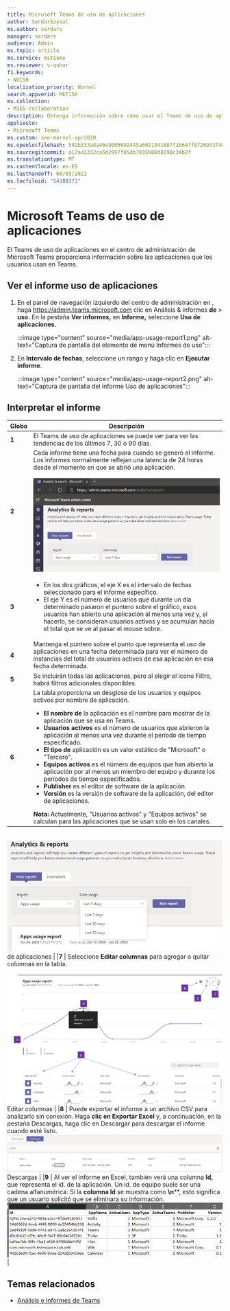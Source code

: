 ```yaml
---
title: Microsoft Teams de uso de aplicaciones
author: SerdarSoysal
ms.author: serdars
manager: serdars
audience: Admin
ms.topic: article
ms.service: msteams
ms.reviewer: v-quhur
f1.keywords:
- NOCSH
localization_priority: Normal
search.appverid: MET150
ms.collection:
- M365-collaboration
description: Obtenga información sobre cómo usar el Teams de uso de aplicaciones en el centro Microsoft Teams administración.
appliesto:
- Microsoft Teams
ms.custom: seo-marvel-apr2020
ms.openlocfilehash: 592b333a8a46e90d6092445a6021341887f1b64ff8f26932f4912a6d9a8e7e56
ms.sourcegitcommit: a17ad3332ca5d2997f85db7835500d8190c34b2f
ms.translationtype: MT
ms.contentlocale: es-ES
ms.lasthandoff: 08/05/2021
ms.locfileid: "54308371"
---
```

# <a name="microsoft-teams-app-usage-report"></a>Microsoft Teams de uso de aplicaciones

El Teams de uso de aplicaciones en el centro de administración de Microsoft Teams proporciona información sobre las aplicaciones que los usuarios usan en Teams.  

## <a name="view-the-app-usage-report"></a>Ver el informe uso de aplicaciones

1.  En el panel de navegación izquierdo del centro de administración en , haga <https://admin.teams.microsoft.com> clic en Análisis & informes **de** \> **uso.** En la pestaña **Ver informes,** en **Informe,** seleccione **Uso de aplicaciones.**

     :::image type="content" source="media/app-usage-report1.png" alt-text="Captura de pantalla del elemento de menú Informes de uso":::

2.  En **Intervalo de fechas**, seleccione un rango y haga clic en **Ejecutar informe**.

      :::image type="content" source="media/app-usage-report2.png" alt-text="Captura de pantalla del informe Uso de aplicaciones":::

## <a name="interpret-the-report"></a>Interpretar el informe

|Globo |Descripción  |
|--------|-------------|
|**1**   |El Teams de uso de aplicaciones se puede ver para ver las tendencias de los últimos 7, 30 o 90 días. |
|**2**   |Cada informe tiene una fecha para cuando se generó el informe. Los informes normalmente reflejan una latencia de 24 horas desde el momento en que se abrió una aplicación. <br><br>![Captura de pantalla del informe Uso de aplicaciones que muestra intervalos de fechas](media/app-usage-report3.png)|
|**3**    | <ul><li>En los dos gráficos, el eje X es el intervalo de fechas seleccionado para el informe específico.</li><li>El eje Y es el número de usuarios que durante un día determinado pasaron el puntero sobre el gráfico, esos usuarios han abierto una aplicación al menos una vez y, al hacerlo, se consideran usuarios activos y se acumulan hacia el total que se ve al pasar el mouse sobre.</li></ul>|
|**4**   |Mantenga el puntero sobre el punto que representa el uso de aplicaciones en una fecha determinada para ver el número de instancias del total de usuarios activos de esa aplicación en esa fecha determinada.  |
|**5**   |Se incluirán todas las aplicaciones, pero al elegir el icono Filtro, habrá filtros adicionales disponibles.  |
|**6**   |La tabla proporciona un desglose de los usuarios y equipos activos por nombre de aplicación.<br><ul><li>**El nombre de** la aplicación es el nombre para mostrar de la aplicación que se usa en Teams.</li><li>**Usuarios activos** es el número de usuarios que abrieron la aplicación al menos una vez durante el período de tiempo especificado.</li><li>**El tipo de** aplicación es un valor estático de "Microsoft" o "Tercero".</li><li>**Equipos activos** es el número de equipos que han abierto la aplicación por al menos un miembro del equipo y durante los períodos de tiempo especificados.</li><li>**Publisher** es el editor de software de la aplicación.</li><li>**Versión** es la versión de software de la aplicación, del editor de aplicaciones.</li></ul><b> Nota:</b> Actualmente, "Usuarios activos" y "Equipos activos" se calculan para las aplicaciones que se usan solo en los canales.     

<br>![Captura de pantalla de un informe de uso ](media/app-usage-report4.png)  de aplicaciones | |**7**  | Seleccione **Editar columnas** para agregar o quitar columnas en la tabla.<br><br>![Captura de pantalla de la página ](media/app-usage-report5.png)  Editar columnas | |**8**  | Puede exportar el informe a un archivo CSV para analizarlo sin conexión. Haga **clic en Exportar Excel** y, a continuación, en la pestaña Descargas, haga clic en Descargar para descargar el informe cuando esté listo.  <br>![Captura de pantalla de la página ](media/app-usage-report7.png) Descargas | |**9** | Al ver el informe en Excel, también verá una columna **Id,** que representa el id. de la aplicación. Un id. de equipo suele ser una cadena alfanumérica. Si la **columna Id** se muestra como **\n****, esto significa que un usuario solicitó que se eliminara su información.<br>![Captura de pantalla del informe Excel descargado](media/app-usage-report8.png)  |

## <a name="related-topics"></a>Temas relacionados

- [Análisis e informes de Teams](teams-reporting-reference.md)